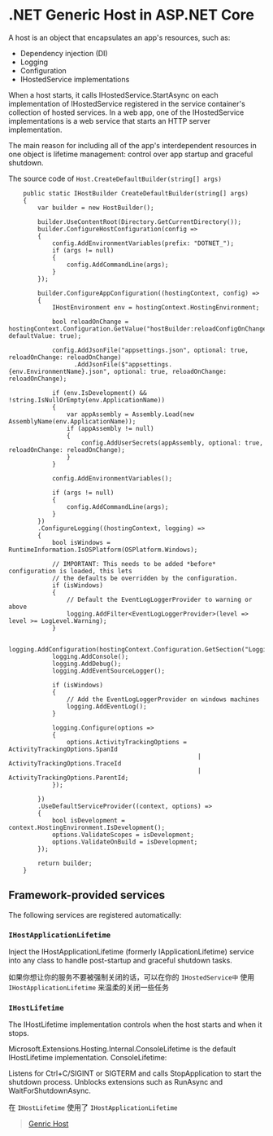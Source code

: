 # .NET Generic Host in ASP.NET Core

A host is an object that encapsulates an app's resources, such as:

* Dependency injection (DI)
* Logging
* Configuration
* IHostedService implementations

When a host starts, it calls IHostedService.StartAsync on each implementation of IHostedService registered in the service container's collection of hosted services. In a web app, one of the IHostedService implementations is a web service that starts an HTTP server implementation.

The main reason for including all of the app's interdependent resources in one object is lifetime management: control over app startup and graceful shutdown.

The source code of `Host.CreateDefaultBuilder(string[] args)`

        public static IHostBuilder CreateDefaultBuilder(string[] args)
        {
            var builder = new HostBuilder();

            builder.UseContentRoot(Directory.GetCurrentDirectory());
            builder.ConfigureHostConfiguration(config =>
            {
                config.AddEnvironmentVariables(prefix: "DOTNET_");
                if (args != null)
                {
                    config.AddCommandLine(args);
                }
            });

            builder.ConfigureAppConfiguration((hostingContext, config) =>
            {
                IHostEnvironment env = hostingContext.HostingEnvironment;

                bool reloadOnChange = hostingContext.Configuration.GetValue("hostBuilder:reloadConfigOnChange", defaultValue: true);

                config.AddJsonFile("appsettings.json", optional: true, reloadOnChange: reloadOnChange)
                      .AddJsonFile($"appsettings.{env.EnvironmentName}.json", optional: true, reloadOnChange: reloadOnChange);

                if (env.IsDevelopment() && !string.IsNullOrEmpty(env.ApplicationName))
                {
                    var appAssembly = Assembly.Load(new AssemblyName(env.ApplicationName));
                    if (appAssembly != null)
                    {
                        config.AddUserSecrets(appAssembly, optional: true, reloadOnChange: reloadOnChange);
                    }
                }

                config.AddEnvironmentVariables();

                if (args != null)
                {
                    config.AddCommandLine(args);
                }
            })
            .ConfigureLogging((hostingContext, logging) =>
            {
                bool isWindows = RuntimeInformation.IsOSPlatform(OSPlatform.Windows);

                // IMPORTANT: This needs to be added *before* configuration is loaded, this lets
                // the defaults be overridden by the configuration.
                if (isWindows)
                {
                    // Default the EventLogLoggerProvider to warning or above
                    logging.AddFilter<EventLogLoggerProvider>(level => level >= LogLevel.Warning);
                }

                logging.AddConfiguration(hostingContext.Configuration.GetSection("Logging"));
                logging.AddConsole();
                logging.AddDebug();
                logging.AddEventSourceLogger();

                if (isWindows)
                {
                    // Add the EventLogLoggerProvider on windows machines
                    logging.AddEventLog();
                }

                logging.Configure(options =>
                {
                    options.ActivityTrackingOptions = ActivityTrackingOptions.SpanId
                                                        | ActivityTrackingOptions.TraceId
                                                        | ActivityTrackingOptions.ParentId;
                });

            })
            .UseDefaultServiceProvider((context, options) =>
            {
                bool isDevelopment = context.HostingEnvironment.IsDevelopment();
                options.ValidateScopes = isDevelopment;
                options.ValidateOnBuild = isDevelopment;
            });

            return builder;
        }

## Framework-provided services

The following services are registered automatically:

### `IHostApplicationLifetime`

Inject the IHostApplicationLifetime (formerly IApplicationLifetime) service into any class to handle post-startup and graceful shutdown tasks.

如果你想让你的服务不要被强制关闭的话，可以在你的 `IHostedService中` 使用 `IHostApplicationLifetime` 来温柔的关闭一些任务

### `IHostLifetime`

The IHostLifetime implementation controls when the host starts and when it stops.

Microsoft.Extensions.Hosting.Internal.ConsoleLifetime is the default IHostLifetime implementation. ConsoleLifetime:

Listens for Ctrl+C/SIGINT or SIGTERM and calls StopApplication to start the shutdown process.
Unblocks extensions such as RunAsync and WaitForShutdownAsync.

在 `IHostLifetime` 使用了 `IHostApplicationLifetime`

> [Genric Host](https://docs.microsoft.com/en-us/aspnet/core/fundamentals/host/generic-host?view=aspnetcore-5.0)